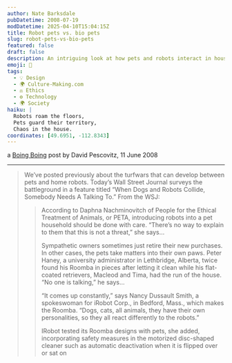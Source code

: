 ```yaml
---
author: Nate Barksdale
pubDatetime: 2008-07-19
modDatetime: 2025-04-10T15:04:15Z
title: Robot pets vs. bio pets
slug: robot-pets-vs-bio-pets
featured: false
draft: false
description: An intriguing look at how pets and robots interact in households, highlighting the challenges of integrating technology with our furry friends.
emoji: 🤖
tags:
  - 💡 Design
  - 🌍 Culture-Making.com
  - ⚖️ Ethics
  - ⚙️ Technology
  - 🌍 Society
haiku: |
  Robots roam the floors,  
  Pets guard their territory,  
  Chaos in the house.
coordinates: [49.6951, -112.8343]
---
```


a [Boing Boing](http://feeds.boingboing.net/~r/boingboing/iBag/~3/309758909/wall-street-journal-1.html) post by David Pescovitz, 11 June 2008

---

> We’ve posted previously about the turfwars that can develop between pets and home robots. Today’s Wall Street Journal surveys the battleground in a feature titled “When Dogs and Robots Collide, Somebody Needs A Talking To.” From the WSJ:
>
> > According to Daphna Nachminovitch of People for the Ethical Treatment of Animals, or PETA, introducing robots into a pet household should be done with care. “There’s no way to explain to them that this is not a threat,” she says…
> >
> > Sympathetic owners sometimes just retire their new purchases. In other cases, the pets take matters into their own paws. Peter Haney, a university administrator in Lethbridge, Alberta, twice found his Roomba in pieces after letting it clean while his flat-coated retrievers, Macleod and Tima, had the run of the house. “No one is talking,” he says…
> >
> > “It comes up constantly,” says Nancy Dussault Smith, a spokeswoman for iRobot Corp., in Bedford, Mass., which makes the Roomba. “Dogs, cats, all animals, they have their own personalities, so they all react differently to the robots.”
> >
> > IRobot tested its Roomba designs with pets, she added, incorporating safety measures in the motorized disc-shaped cleaner such as automatic deactivation when it is flipped over or sat on
